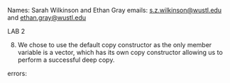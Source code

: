 Names: Sarah Wilkinson and Ethan Gray
emails: s.z.wilkinson@wustl.edu and ethan.gray@wustl.edu

LAB 2

8. We chose to use the default copy constructor as the only member variable is a vector, which has its own copy constructor allowing us to perform a successful deep copy.


errors:
